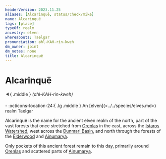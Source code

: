 ```yaml
---
headerVersion: 2023.11.25
aliases: [Alcarinquë, status/check/mike]
name: Alcarinquë
tags: [place]
typeOf: realm
ancestry: elven
whereabouts: Taelgar
pronunciation: ahl-KAH-rin-kweh
dm_owner: joint
dm_notes: none
title: Alcarinquë
---
```

# Alcarinquë
:speaker:{ .middle } *(ahl-KAH-rin-kweh)*  
<div class="grid cards ext-narrow-margin ext-one-column" markdown>
-    :octicons-location-24:{ .lg .middle } An [elven](<../../species/elves.md>) realm Taelgar  
</div>




Alcarinquë is the name for the ancient elven realm of the north, part of the vast forests that once stretched from [Orenlas](<../../gazetteer/upper-istaros/orenlas/orenlas.md>) in the east, across the [Istaros Watershed](<../../gazetteer/major-rivers/istaros-watershed/istaros-watershed.md>), west across the [Dunmari Basin](<../../gazetteer/greater-dunmar/dunmari-basin/dunmari-basin.md>), and north through the forests of the [Elderwood](<../../gazetteer/central-highlands/elderwood.md>) and [Ainumarya](<../../gazetteer/central-highlands/ainumarya.md>). 

Only pockets of this ancient forest remain to this day, primarily around [Orenlas](<../../gazetteer/upper-istaros/orenlas/orenlas.md>) and scattered parts of [Ainumarya](<../../gazetteer/central-highlands/ainumarya.md>). 

